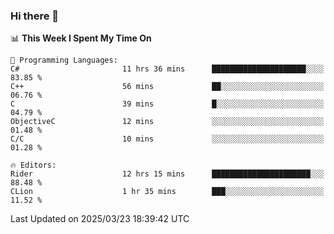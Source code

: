 ### Hi there 👋

<!--
**asdf12303116/asdf12303116** is a ✨ _special_ ✨ repository because its `README.md` (this file) appears on your GitHub profile.

Here are some ideas to get you started:

- 🔭 I’m currently working on ...
- 🌱 I’m currently learning ...
- 👯 I’m looking to collaborate on ...
- 🤔 I’m looking for help with ...
- 💬 Ask me about ...
- 📫 How to reach me: ...
- 😄 Pronouns: ...
- ⚡ Fun fact: ...
-->

<!--START_SECTION:waka-->
📊 **This Week I Spent My Time On** 

```text
💬 Programming Languages: 
C#                       11 hrs 36 mins      █████████████████████░░░░   83.85 % 
C++                      56 mins             ██░░░░░░░░░░░░░░░░░░░░░░░   06.76 % 
C                        39 mins             █░░░░░░░░░░░░░░░░░░░░░░░░   04.79 % 
ObjectiveC               12 mins             ░░░░░░░░░░░░░░░░░░░░░░░░░   01.48 % 
C/C                      10 mins             ░░░░░░░░░░░░░░░░░░░░░░░░░   01.28 % 

🔥 Editors: 
Rider                    12 hrs 15 mins      ██████████████████████░░░   88.48 % 
CLion                    1 hr 35 mins        ███░░░░░░░░░░░░░░░░░░░░░░   11.52 % 
```


 Last Updated on 2025/03/23 18:39:42 UTC
<!--END_SECTION:waka-->
